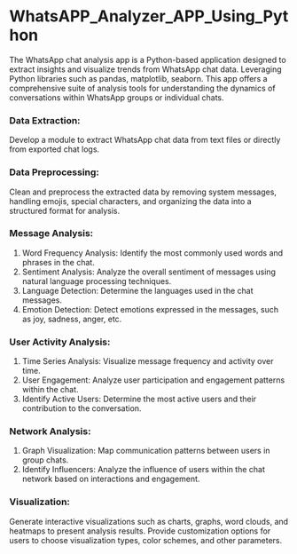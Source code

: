 # WhatsAPP_Analyzer_APP_Using_Python
The WhatsApp chat analysis app is a Python-based application designed to extract insights and visualize trends from WhatsApp chat data. Leveraging Python libraries such as pandas, matplotlib, seaborn. This app offers a comprehensive suite of analysis tools for understanding the dynamics of conversations within WhatsApp groups or individual chats.
### Data Extraction:
  Develop a module to extract WhatsApp chat data from text files or directly from exported chat logs.
### Data Preprocessing: 
Clean and preprocess the extracted data by removing system messages, handling emojis, special characters, and organizing the data into a structured format for analysis.
### Message Analysis:
1. Word Frequency Analysis:
Identify the most commonly used words and phrases in the chat.
2. Sentiment Analysis:
Analyze the overall sentiment of messages using natural language processing techniques.
3. Language Detection:
Determine the languages used in the chat messages.
4. Emotion Detection:
Detect emotions expressed in the messages, such as joy, sadness, anger, etc.
### User Activity Analysis:
1. Time Series Analysis:
Visualize message frequency and activity over time.
2. User Engagement:
Analyze user participation and engagement patterns within the chat.
3. Identify Active Users:
Determine the most active users and their contribution to the conversation.
### Network Analysis:
1. Graph Visualization:
Map communication patterns between users in group chats.
2. Identify Influencers:
Analyze the influence of users within the chat network based on interactions and engagement.
### Visualization:
Generate interactive visualizations such as charts, graphs, word clouds, and heatmaps to present analysis results.
Provide customization options for users to choose visualization types, color schemes, and other parameters.
